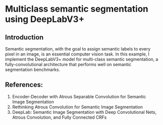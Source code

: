 # Multiclass semantic segmentation using DeepLabV3+

## Introduction 

Semantic segmentation, with the goal to assign semantic labels to every pixel in an image, is an essential computer vision task. In this example, I implement the DeepLabV3+ model for multi-class semantic segmentation, a fully-convolutional architecture that performs well on semantic segmentation benchmarks.

## References: 

1. Encoder-Decoder with Atrous Separable Convolution for Semantic Image Segmentation 
2. Rethinking Atrous Convolution for Semantic Image Segmentation
3. DeepLab: Semantic Image Segmentation with Deep Convolutional Nets, Atrous Convolution, and Fully Connected CRFs

